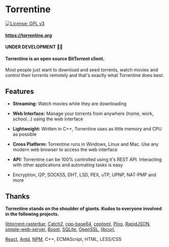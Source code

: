 # Torrentine

[![License: GPL v3](https://img.shields.io/badge/License-GPL%20v3-blue.svg)](https://www.gnu.org/licenses/gpl-3.0)

#### https://torrentine.org
#### UNDER DEVELOPMENT :man_technologist:
#### Torrentine is an open source BitTorrent client. 

 Most people just want to download and seed torrents, watch movies and control their torrents remotely and that's exactly what Torrentine does best.

## Features
* **Streaming:** Watch movies while they are downloading

* **Web Interface:** Manage your torrents from anywhere (home, work, school...) using the web interface

* **Lightweight:** Written in C++, Torrentine uses as little memory and CPU as possible

* **Cross Platform:** Torrentine runs in Windows, Linux and Mac. Use any modern web browser to access the web interface

* **API:** Torrentine can be 100% controlled using it's REST API. Interacting with other applications and automating tasks is easy

* Encryption, I2P, SOCKS5, DHT, LSD, PEX, uTP, UPNP, NAT-PMP and more


## Thanks
**Torrentine stands on the shoulder of giants. Kudos to everyone involved in the following projects.**

[libtorrent-rasterbar](https://www.libtorrent.org/index.html),
[Catch2](https://github.com/catchorg/Catch2),
[cpp-base64](https://github.com/ReneNyffenegger/cpp-base64),
[cpptoml](https://github.com/skystrife/cpptoml),
[Plog](https://github.com/SergiusTheBest/plog),
[RapidJSON](https://github.com/Tencent/rapidjson),
[simple-web-server](https://gitlab.com/eidheim/Simple-Web-Server),
[Boost](https://www.boost.org/),
[SQLite](https://www.sqlite.org/index.html),
[OpenSSL](https://www.openssl.org/),
[libcurl](https://curl.haxx.se/libcurl/),

[React](https://reactjs.org/),
[Antd](https://ant.design/),
[NPM](https://www.npmjs.com/),
C++,
ECMAScript,
HTML,
LESS/CSS
